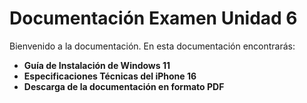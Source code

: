 # Documentación Examen Unidad 6

Bienvenido a la documentación. En esta documentación encontrarás:

- **Guía de Instalación de Windows 11**
- **Especificaciones Técnicas del iPhone 16**
- **Descarga de la documentación en formato PDF**